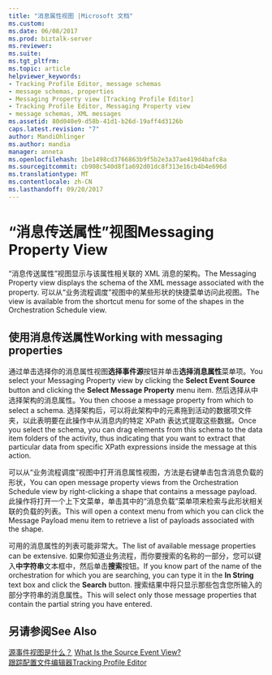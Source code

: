 ```yaml
---
title: "消息属性视图 |Microsoft 文档"
ms.custom: 
ms.date: 06/08/2017
ms.prod: biztalk-server
ms.reviewer: 
ms.suite: 
ms.tgt_pltfrm: 
ms.topic: article
helpviewer_keywords:
- Tracking Profile Editor, message schemas
- message schemas, properties
- Messaging Property view [Tracking Profile Editor]
- Tracking Profile Editor, Messaging Property view
- message schemas, XML messages
ms.assetid: 80d040e9-d58b-41d1-b26d-19aff4d3126b
caps.latest.revision: "7"
author: MandiOhlinger
ms.author: mandia
manager: anneta
ms.openlocfilehash: 1be1498cd3766863b9f5b2e3a37ae419d4bafc8a
ms.sourcegitcommit: cb908c540d8f1a692d01dc8f313e16cb4b4e696d
ms.translationtype: MT
ms.contentlocale: zh-CN
ms.lasthandoff: 09/20/2017
---
```

# <a name="messaging-property-view"></a><span data-ttu-id="e1dac-102">“消息传送属性”视图</span><span class="sxs-lookup"><span data-stu-id="e1dac-102">Messaging Property View</span></span>
<span data-ttu-id="e1dac-103">“消息传送属性”视图显示与该属性相关联的 XML 消息的架构。</span><span class="sxs-lookup"><span data-stu-id="e1dac-103">The Messaging Property view displays the schema of the XML message associated with the property.</span></span> <span data-ttu-id="e1dac-104">可以从“业务流程调度”视图中的某些形状的快捷菜单访问此视图。</span><span class="sxs-lookup"><span data-stu-id="e1dac-104">The view is available from the shortcut menu for some of the shapes in the Orchestration Schedule view.</span></span>  
  
## <a name="working-with-messaging-properties"></a><span data-ttu-id="e1dac-105">使用消息传送属性</span><span class="sxs-lookup"><span data-stu-id="e1dac-105">Working with messaging properties</span></span>  
 <span data-ttu-id="e1dac-106">通过单击选择你的消息属性视图**选择事件源**按钮并单击**选择消息属性**菜单项。</span><span class="sxs-lookup"><span data-stu-id="e1dac-106">You select your Messaging Property view by clicking the **Select Event Source** button and clicking the **Select Message Property** menu item.</span></span> <span data-ttu-id="e1dac-107">然后选择从中选择架构的消息属性。</span><span class="sxs-lookup"><span data-stu-id="e1dac-107">You then choose a message property from which to select a schema.</span></span> <span data-ttu-id="e1dac-108">选择架构后，可以将此架构中的元素拖到活动的数据项文件夹，以此表明要在此操作中从消息内的特定 XPath 表达式提取这些数据。</span><span class="sxs-lookup"><span data-stu-id="e1dac-108">Once you select the schema, you can drag elements from this schema to the data item folders of the activity, thus indicating that you want to extract that particular data from specific XPath expressions inside the message at this action.</span></span>  
  
 <span data-ttu-id="e1dac-109">可以从“业务流程调度”视图中打开消息属性视图，方法是右键单击包含消息负载的形状，</span><span class="sxs-lookup"><span data-stu-id="e1dac-109">You can open message property views from the Orchestration Schedule view by right-clicking a shape that contains a message payload.</span></span> <span data-ttu-id="e1dac-110">此操作将打开一个上下文菜单，单击其中的“消息负载”菜单项来检索与此形状相关联的负载的列表。</span><span class="sxs-lookup"><span data-stu-id="e1dac-110">This will open a context menu from which you can click the Message Payload menu item to retrieve a list of payloads associated with the shape.</span></span>  
  
 <span data-ttu-id="e1dac-111">可用的消息属性的列表可能非常大。</span><span class="sxs-lookup"><span data-stu-id="e1dac-111">The list of available message properties can be extensive.</span></span> <span data-ttu-id="e1dac-112">如果你知道业务流程，而你要搜索的名称的一部分，您可以键入**中字符串**文本框中，然后单击**搜索**按钮。</span><span class="sxs-lookup"><span data-stu-id="e1dac-112">If you know part of the name of the orchestration for which you are searching, you can type it in the **In String** text box and click the **Search** button.</span></span> <span data-ttu-id="e1dac-113">搜索结果中将只显示那些包含您所输入的部分字符串的消息属性。</span><span class="sxs-lookup"><span data-stu-id="e1dac-113">This will select only those message properties that contain the partial string you have entered.</span></span>  
  
## <a name="see-also"></a><span data-ttu-id="e1dac-114">另请参阅</span><span class="sxs-lookup"><span data-stu-id="e1dac-114">See Also</span></span>  
 <span data-ttu-id="e1dac-115">[源事件视图是什么？](../core/what-is-the-source-event-view.md) </span><span class="sxs-lookup"><span data-stu-id="e1dac-115">[What Is the Source Event View?](../core/what-is-the-source-event-view.md) </span></span>  
 [<span data-ttu-id="e1dac-116">跟踪配置文件编辑器</span><span class="sxs-lookup"><span data-stu-id="e1dac-116">Tracking Profile Editor</span></span>](../core/tracking-profile-editor.md)